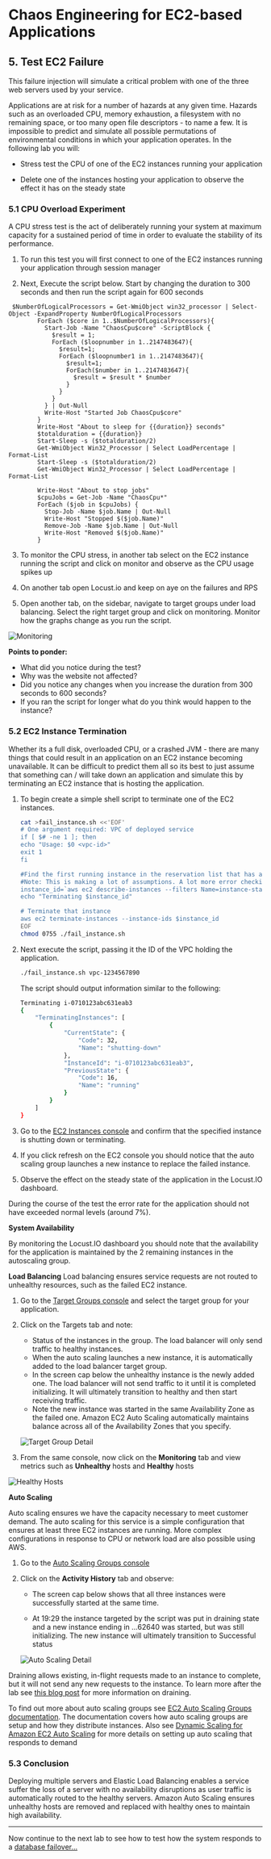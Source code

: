 # Chaos Engineering for EC2-based Applications

## 5. Test EC2 Failure

This failure injection will simulate a critical problem with one of the three web servers used by your service.

Applications are at risk for a number of hazards at any given time.  Hazards such as an overloaded CPU, memory exhaustion, a filesystem with no remaining space, or too many open file descriptors - to name a few.  It is impossible to predict and simulate all possible permutations of environmental conditions in which your application operates. In the following lab you will:

* Stress test the CPU of one of the EC2 instances running your application

* Delete one of the instances hosting your application to observe the effect it has on the steady state

### 5.1 CPU Overload Experiment

A CPU stress test is the act of deliberately running your system at maximum capacity for a sustained period of time in order to evaluate the stability of its performance.

1. To run this test you will first connect to one of the EC2 instances running your application through session manager

2. Next, Execute the script below. Start by changing the duration to 300 seconds and then run the script again for 600 seconds

```
 $NumberOfLogicalProcessors = Get-WmiObject win32_processor | Select-Object -ExpandProperty NumberOfLogicalProcessors
        ForEach ($core in 1..$NumberOfLogicalProcessors){
          Start-Job -Name "ChaosCpu$core" -ScriptBlock {
            $result = 1;
            ForEach ($loopnumber in 1..2147483647){
              $result=1;
              ForEach ($loopnumber1 in 1..2147483647){
                $result=1;
                ForEach($number in 1..2147483647){
                  $result = $result * $number
                } 
              }
            }
          } | Out-Null
          Write-Host "Started Job ChaosCpu$core"
        }
        Write-Host "About to sleep for {{duration}} seconds"
        $totalduration = {{duration}}
        Start-Sleep -s ($totalduration/2)
        Get-WmiObject Win32_Processor | Select LoadPercentage | Format-List
        Start-Sleep -s ($totalduration/2)
        Get-WmiObject Win32_Processor | Select LoadPercentage | Format-List
        
        Write-Host "About to stop jobs"
        $cpuJobs = Get-Job -Name "ChaosCpu*"
        ForEach ($job in $cpuJobs) {
          Stop-Job -Name $job.Name | Out-Null
          Write-Host "Stopped $($job.Name)"
          Remove-Job -Name $job.Name | Out-Null
          Write-Host "Removed $($job.Name)"
        }
```

3. To monitor the CPU stress, in another tab select on the EC2 instance running the script and click on monitor and observe as the CPU usage spikes up

4. On another tab open Locust.io and keep on aye on the failures and RPS
5. Open another tab, on the sidebar, navigate to target groups under load balancing. Select the right target group and click on monitoring. Monitor how the graphs change as you run the script.

![Monitoring](targetgroupmonitoring.png)


<b>Points to ponder:</b>
* What did you notice during the test?
* Why was the website not affected?
* Did you notice any changes when you increase the duration from 300 seconds to 600 seconds?
* If you ran the script for longer what do you think would happen to the instance?



### 5.2 EC2 Instance Termination

Whether its a full disk, overloaded CPU, or a crashed JVM - there are many things that could result in an application on an EC2 instance becoming unavailable.  It can be difficult to predict them all so its best to just assume that something can / will take down an application and simulate this by terminating an EC2 instance that is hosting the application.

1. To begin create a simple shell script to terminate one of the EC2 instances.

    ```bash
    cat >fail_instance.sh <<'EOF'
    # One argument required: VPC of deployed service
    if [ $# -ne 1 ]; then
    echo "Usage: $0 <vpc-id>"
    exit 1
    fi

    #Find the first running instance in the reservation list that has an instance and return it's instance ID.
    #Note: This is making a lot of assumptions. A lot more error checking could be done
    instance_id=`aws ec2 describe-instances --filters Name=instance-state-name,Values=running Name=vpc-id,Values=$1 --query 'Reservations[0].Instances[0].InstanceId' --output text`
    echo "Terminating $instance_id"

    # Terminate that instance
    aws ec2 terminate-instances --instance-ids $instance_id
    EOF
    chmod 0755 ./fail_instance.sh
    ```

1. Next execute the script, passing it the ID of the VPC holding the application.

    ```bash
    ./fail_instance.sh vpc-1234567890
    ```

    The script should output information similar to the following:
    ```bash
    Terminating i-0710123abc631eab3
    {
        "TerminatingInstances": [
            {
                "CurrentState": {
                    "Code": 32,
                    "Name": "shutting-down"
                },
                "InstanceId": "i-0710123abc631eab3",
                "PreviousState": {
                    "Code": 16,
                    "Name": "running"
                }
            }
        ]
    }
    ```

1. Go to the [EC2 Instances console](http://console.aws.amazon.com/ec2/v2/home?region=us-east-2#Instances:) and confirm that the specified instance is shutting down or terminating.  

1. If you click refresh on the EC2 console you should notice that the auto scaling group launches a new instance to replace the failed instance.

1. Observe the effect on the steady state of the application in the Locust.IO dashboard.  

During the course of the test the error rate for the application should not have exceeded normal levels (around 7%).  

**System Availability**

By monitoring the Locust.IO dashboard you should note that the availability for the application is maintained by the 2 remaining instances in the autoscaling group.  

**Load Balancing**
Load balancing ensures service requests are not routed to unhealthy resources, such as the failed EC2 instance.

1. Go to the [Target Groups console](http://console.aws.amazon.com/ec2/v2/home?region=us-east-2#TargetGroups:) and select the target group for your application.

1. Click on the Targets tab and note:

    - Status of the instances in the group. The load balancer will only send traffic to healthy instances.
    - When the auto scaling launches a new instance, it is automatically added to the load balancer target group.
    - In the screen cap below the unhealthy instance is the newly added one. The load balancer will not send traffic to it until it is completed initializing. It will ultimately transition to healthy and then start receiving traffic.
    - Note the new instance was started in the same Availability Zone as the failed one. Amazon EC2 Auto Scaling automatically maintains balance across all of the Availability Zones that you specify.

    ![Target Group Detail](https://www.wellarchitectedlabs.com/Reliability/300_Testing_for_Resiliency_of_EC2_RDS_and_S3/Images/TargetGroups.png)

1. From the same console, now click on the **Monitoring** tab and view metrics such as **Unhealthy** hosts and **Healthy** hosts

![Healthy Hosts](https://www.wellarchitectedlabs.com/Reliability/300_Testing_for_Resiliency_of_EC2_RDS_and_S3/Images/TargetGroupsMonitoring.png)

**Auto Scaling**

Auto scaling ensures we have the capacity necessary to meet customer demand. The auto scaling for this service is a simple configuration that ensures at least three EC2 instances are running. More complex configurations in response to CPU or network load are also possible using AWS.

1. Go to the [Auto Scaling Groups console](http://console.aws.amazon.com/ec2/autoscaling/home?region=us-east-2#AutoScalingGroups:)

1. Click on the **Activity History** tab and observe:

    - The screen cap below shows that all three instances were successfully started at the same time.

    - At 19:29 the instance targeted by the script was put in draining state and a new instance ending in …62640 was started, but was still initializing. The new instance will ultimately transition to Successful status

    ![Auto Scaling Detail](https://www.wellarchitectedlabs.com/Reliability/300_Testing_for_Resiliency_of_EC2_RDS_and_S3/Images/AutoScalingGroup.png)

Draining allows existing, in-flight requests made to an instance to complete, but it will not send any new requests to the instance. To learn more after the lab see [this blog post](https://aws.amazon.com/blogs/aws/elb-connection-draining-remove-instances-from-service-with-care/) for more information on draining.

To find out more about auto scaling groups see [EC2 Auto Scaling Groups documentation](https://docs.aws.amazon.com/autoscaling/ec2/userguide/AutoScalingGroup.html).  The documentation covers how auto scaling groups are setup and how they distribute instances.  Also see [Dynamic Scaling for Amazon EC2 Auto Scaling](https://docs.aws.amazon.com/autoscaling/ec2/userguide/as-scale-based-on-demand.html) for more details on setting up auto scaling that responds to demand

### 5.3 Conclusion

Deploying multiple servers and Elastic Load Balancing enables a service suffer the loss of a server with no availability disruptions as user traffic is automatically routed to the healthy servers. Amazon Auto Scaling ensures unhealthy hosts are removed and replaced with healthy ones to maintain high availability.

---

Now continue to the next lab to see how to test how the system responds to a [database failover...](06_rds_failure.md)